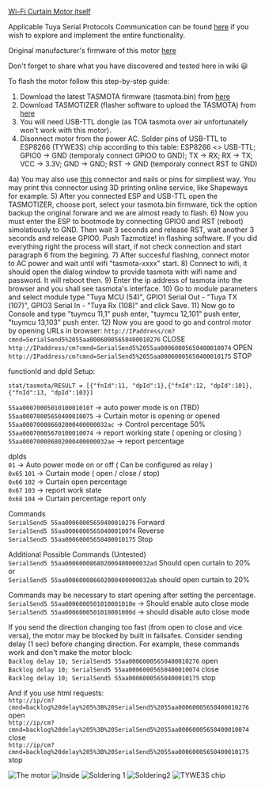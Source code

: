 [Wi-Fi Curtain Motor itself](https://www.aliexpress.com/item/32957276089.html)

Applicable Tuya Serial Protocols Communication can be found [here](https://github.com/arendst/Tasmota/files/3658412/protocol_CurtainM_20190926.pdf) if you wish to explore and implement the entire functionality.  

Original manufacturer's firmware of this motor [here](https://github.com/Greefon/docs/blob/master/original_flash_Tuya_motor.bin) 

Don't forget to share what you have discovered and tested here in wiki :smiley:  

To flash the motor follow this step-by-step guide:

1) Download the latest TASMOTA firmware (tasmota.bin) from [here](https://github.com/arendst/Tasmota/releases)
2) Download TASMOTIZER (flasher software to upload the TASMOTA) from [here](https://github.com/tasmota/tasmotizer)
3) You will need USB-TTL dongle (as TOA tasmota over air unfortunately won't work with this motor).
4) Disonnect motor from the power AC.
Solder pins of USB-TTL to ESP8266 (TYWE3S) chip according to this table:
ESP8266 <> USB-TTL;
GPIO0 -> GND (temporaly connect GPIOO to GND);
TX -> RX;
RX -> TX;
VCC -> 3.3V;
GND -> GND;
RST -> GND (temporaly connect RST to GND)


4a) You may also use [this](https://www.thingiverse.com/thing:3229822/) connector and nails or pins for simpliest way. You may print this connector using 3D printing online service, like Shapeways for example.
5) After you connected ESP and USB-TTL open the TASMOTIZER, choose port, select your tasmota.bin firmware, tick the option backup the original forware and we are almost ready to flash.
6) Now you must enter the ESP to bootmode by connecting GPIO0 and RST (reboot) simolatiously to GND. Then wait 3 seconds and release RST, wait another 3 seconds and release GPIO0. Push Tazmotize! in flashing software. If you did everything right the process will start, if not check connection and start paragraph 6 from the begining.
7) After succesful flashing, connect motor to AC power and wait until wifi "tasmota-xxxx" start.
8) Connect to wifi, it should open the dialog window to provide tasmota with wifi name and password. It will reboot then.
9) Enter the ip address of tasmota into the browser and you shall see tasmota's interface.
10) Go to module parameters and select module type "Tuya MCU (54)", GPIO1 Serial Out - "Tuya TX (107)", GPIO3 Serial In - "Tuya Rx (108)" and click Save.
11) Now go to Console and type "tuymcu 11,1" push enter, "tuymcu 12,101" push enter, "tuymcu 13,103" push enter.
12) Now you are good to go and control motor by opening URLs in browser:
`http://IPaddress/cm?cmnd=SerialSend5%2055aa00060005650400010276` CLOSE
`http://IPaddress/cm?cmnd=SerialSend5%2055aa00060005650400010074` OPEN
`http://IPaddress/cm?cmnd=SerialSend5%2055aa00060005650400010175` STOP


functionId and dpId Setup:  
```
stat/tasmota/RESULT = [{"fnId":11, "dpId":1},{"fnId":12, "dpId":101},{"fnId":13, "dpId":103}]
```

`55aa0007000501010001010f` -> auto power mode is on (TBD)  
`55aa00070005650400010075` -> Curtain motor is opening or opened  
`55aa000700086602000400000032ac` -> Control percentage 50%  
`55aa00070005670100010074` -> report working state ( opening or closing )  
`55aa000700086802000400000032ae` -> report percentage   


dpIds  
`01` -> Auto power mode on or off ( Can be configured as relay )  
`0x65` `101` -> Curtain mode ( open / close / stop)  
`0x66` `102` -> Curtain open percentage  
`0x67` `103` -> report work state  
`0x68` `104` -> Curtain percentage report only  

Commands  
`SerialSend5 55aa00060005650400010276` Forward  
`SerialSend5 55aa00060005650400010074` Reverse  
`SerialSend5 55aa00060005650400010175` Stop  

Additional Possible Commands (Untested)  
`SerialSend5 55aa000600086802000400000032ad` Should open curtain to 20%  
or  
`SerialSend5 55aa000600086602000400000032ab` should open curtain to 20%  

Commands may be necessary to start opening after setting the percentage.  
`SerialSend5 55aa0006000501010001010e` -> Should enable auto close mode  
`SerialSend5 55aa0006000501010001000d` -> should disable auto close mode  

If you send the direction changing too fast (from open to close and vice versa), the motor may be blocked by built in failsafes. Consider sending delay (1 sec) before changing direction. For example, these commands work and don't make the motor block:  
`Backlog delay 10; SerialSend5 55aa00060005650400010276` open  
`Backlog delay 10; SerialSend5 55aa00060005650400010074` close  
`Backlog delay 10; SerialSend5 55aa00060005650400010175` stop  

And if you use html requests:  
`http://ip/cm?cmnd=backlog%20delay%205%3B%20SerialSend5%2055aa00060005650400010276` open  
`http://ip/cm?cmnd=backlog%20delay%205%3B%20SerialSend5%2055aa00060005650400010074` close  
`http://ip/cm?cmnd=backlog%20delay%205%3B%20SerialSend5%2055aa00060005650400010175` stop  

![The motor](https://user-images.githubusercontent.com/16508296/65697684-01ae0f00-e084-11e9-91d5-eb85f312ef84.jpg)
![Inside](https://user-images.githubusercontent.com/16508296/65697737-1d191a00-e084-11e9-8752-6d5d78ce8abf.jpg)
![Soldering 1](https://user-images.githubusercontent.com/16508296/65697782-31f5ad80-e084-11e9-94d5-5e12d3aa278c.jpg)
![Soldering2](https://user-images.githubusercontent.com/16508296/65697826-4a65c800-e084-11e9-9129-16e61f57c3b7.jpg)
![TYWE3S chip](https://user-images.githubusercontent.com/16508296/65697877-5c476b00-e084-11e9-99e2-d0a96cea5096.jpg)
